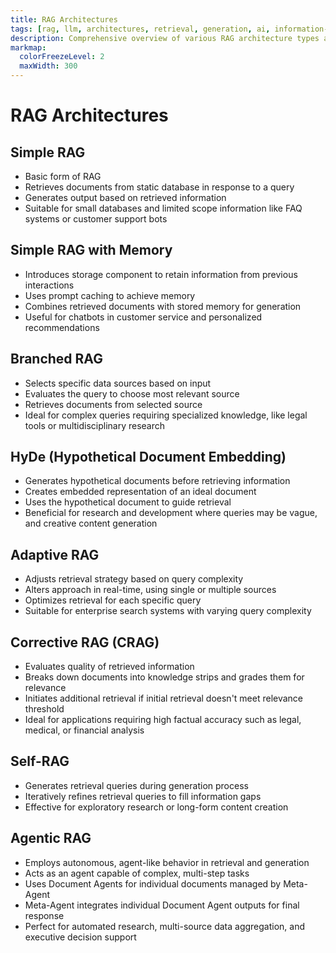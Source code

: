 ```yaml
---
title: RAG Architectures
tags: [rag, llm, architectures, retrieval, generation, ai, information-retrieval, document-retrieval]
description: Comprehensive overview of various RAG architecture types and their specific use cases.
markmap:
  colorFreezeLevel: 2
  maxWidth: 300
---
```

# RAG Architectures
## Simple RAG
- Basic form of RAG
- Retrieves documents from static database in response to a query
- Generates output based on retrieved information
- Suitable for small databases and limited scope information like FAQ systems or customer support bots

## Simple RAG with Memory
- Introduces storage component to retain information from previous interactions
- Uses prompt caching to achieve memory
- Combines retrieved documents with stored memory for generation
- Useful for chatbots in customer service and personalized recommendations

## Branched RAG
- Selects specific data sources based on input
- Evaluates the query to choose most relevant source
- Retrieves documents from selected source
- Ideal for complex queries requiring specialized knowledge, like legal tools or multidisciplinary research

## HyDe (Hypothetical Document Embedding)
- Generates hypothetical documents before retrieving information
- Creates embedded representation of an ideal document
- Uses the hypothetical document to guide retrieval
- Beneficial for research and development where queries may be vague, and creative content generation

## Adaptive RAG
- Adjusts retrieval strategy based on query complexity
- Alters approach in real-time, using single or multiple sources
- Optimizes retrieval for each specific query
- Suitable for enterprise search systems with varying query complexity

## Corrective RAG (CRAG)
- Evaluates quality of retrieved information
- Breaks down documents into knowledge strips and grades them for relevance
- Initiates additional retrieval if initial retrieval doesn't meet relevance threshold
- Ideal for applications requiring high factual accuracy such as legal, medical, or financial analysis

## Self-RAG
- Generates retrieval queries during generation process
- Iteratively refines retrieval queries to fill information gaps
- Effective for exploratory research or long-form content creation

## Agentic RAG
- Employs autonomous, agent-like behavior in retrieval and generation
- Acts as an agent capable of complex, multi-step tasks
- Uses Document Agents for individual documents managed by Meta-Agent
- Meta-Agent integrates individual Document Agent outputs for final response
- Perfect for automated research, multi-source data aggregation, and executive decision support